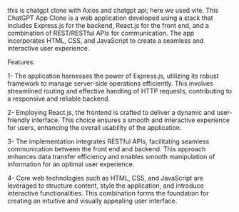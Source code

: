 this is chatgpt clone with Axios and chatgpt api; here we used vite.
This ChatGPT App Clone is a web application developed using a stack that includes Express.js for the backend, React.js for the front end, and a combination of REST/RESTful APIs for communication. The app incorporates HTML, CSS, and JavaScript to create a seamless and interactive user experience.


Features:

1- The application harnesses the power of Express.js, utilizing its robust framework to manage server-side operations efficiently. This involves streamlined routing and effective handling of HTTP requests, contributing to a responsive and reliable backend.

2- Employing React.js, the frontend is crafted to deliver a dynamic and user-friendly interface. This choice ensures a smooth and interactive experience for users, enhancing the overall usability of the application.

3- The implementation integrates RESTful APIs, facilitating seamless communication between the front end and backend. This approach enhances data transfer efficiency and enables smooth manipulation of information for an optimal user experience.

4- Core web technologies such as HTML, CSS, and JavaScript are leveraged to structure content, style the application, and introduce interactive functionalities. This combination forms the foundation for creating an intuitive and visually appealing user interface.
